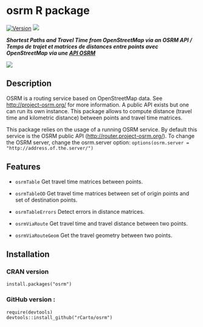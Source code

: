 # osrm R package

[![Version](http://www.r-pkg.org/badges/version/osrm)](https://cran.rstudio.com/web/packages/osrm/)
![](http://cranlogs.r-pkg.org/badges/grand-total/osrm?color=brightgreen)  


***Shortest Paths and Travel Time from OpenStreetMap via an OSRM API / Temps de trajet et matrices de distances entre points avec OpenStreetMap via une [API OSRM](http://project-osrm.org/)***

![](http://f.hypotheses.org/wp-content/blogs.dir/1909/files/2015/10/route1.png)

## Description
OSRM is a routing service based on OpenStreetMap data. See <http://project-osrm.org/> for more information. A public API exists but one can run its own instance. This package allows to compute distance (travel time and kilometric distance) between points and travel time matrices.

This package relies on the usage of a running OSRM service. By default this service is the OSRM public API (http://router.project-osrm.org/). To change the OSRM server, change the osrm.server option:
`options(osrm.server = "http://address.of.the.server/")`

## Features

* `osrmTable` Get travel time matrices between points.

* `osrmTableOD` Get travel time matrices between set of origin points and set of destination points.

* `osrmTableErrors` Detect errors in distance matrices.

* `osrmViaRoute` Get travel time and travel distance between two points.

* `osrmViaRouteGeom` Get the travel geometry between two points.

## Installation

### CRAN version
```{r}
install.packages("osrm")
```

### GitHub version :
```{r}
require(devtools)
devtools::install_github("rCarto/osrm")
```


